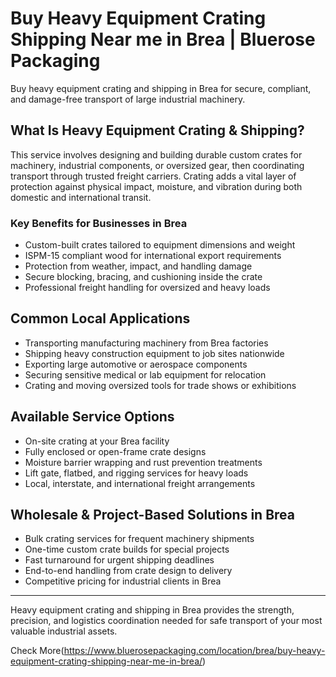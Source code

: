 # Buy Heavy Equipment Crating Shipping Near me in Brea | Bluerose Packaging

Buy heavy equipment crating and shipping in Brea for secure, compliant, and damage-free transport of large industrial machinery.

## What Is Heavy Equipment Crating & Shipping?

This service involves designing and building durable custom crates for machinery, industrial components, or oversized gear, then coordinating transport through trusted freight carriers. Crating adds a vital layer of protection against physical impact, moisture, and vibration during both domestic and international transit.

### Key Benefits for Businesses in Brea

- Custom-built crates tailored to equipment dimensions and weight  
- ISPM-15 compliant wood for international export requirements  
- Protection from weather, impact, and handling damage  
- Secure blocking, bracing, and cushioning inside the crate  
- Professional freight handling for oversized and heavy loads  

## Common Local Applications

- Transporting manufacturing machinery from Brea factories  
- Shipping heavy construction equipment to job sites nationwide  
- Exporting large automotive or aerospace components  
- Securing sensitive medical or lab equipment for relocation  
- Crating and moving oversized tools for trade shows or exhibitions  

## Available Service Options

- On-site crating at your Brea facility  
- Fully enclosed or open-frame crate designs  
- Moisture barrier wrapping and rust prevention treatments  
- Lift gate, flatbed, and rigging services for heavy loads  
- Local, interstate, and international freight arrangements  

## Wholesale & Project-Based Solutions in Brea

- Bulk crating services for frequent machinery shipments  
- One-time custom crate builds for special projects  
- Fast turnaround for urgent shipping deadlines  
- End-to-end handling from crate design to delivery  
- Competitive pricing for industrial clients in Brea  

---

Heavy equipment crating and shipping in Brea provides the strength, precision, and logistics coordination needed for safe transport of your most valuable industrial assets.

Check More(https://www.bluerosepackaging.com/location/brea/buy-heavy-equipment-crating-shipping-near-me-in-brea/)
